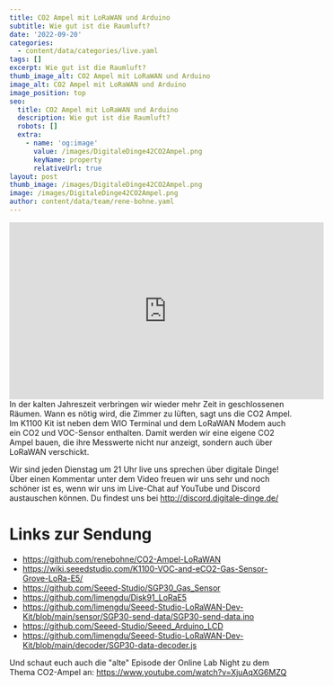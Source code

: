 ```yaml
---
title: CO2 Ampel mit LoRaWAN und Arduino
subtitle: Wie gut ist die Raumluft?
date: '2022-09-20'
categories:
  - content/data/categories/live.yaml
tags: []
excerpt: Wie gut ist die Raumluft?
thumb_image_alt: CO2 Ampel mit LoRaWAN und Arduino
image_alt: CO2 Ampel mit LoRaWAN und Arduino
image_position: top
seo:
  title: CO2 Ampel mit LoRaWAN und Arduino
  description: Wie gut ist die Raumluft?
  robots: []
  extra:
    - name: 'og:image'
      value: /images/DigitaleDinge42CO2Ampel.png
      keyName: property
      relativeUrl: true
layout: post
thumb_image: /images/DigitaleDinge42CO2Ampel.png
image: /images/DigitaleDinge42CO2Ampel.png
author: content/data/team/rene-bohne.yaml
---
```

<iframe width="560" height="315"
src="https://www.youtube-nocookie.com/embed/79inm_hfXcw?modestbranding=1"
frameborder="0" allow="accelerometer; autoplay; encrypted-media;
gyroscope; picture-in-picture" allowfullscreen>\\\</iframe>
In der kalten Jahreszeit verbringen wir wieder mehr Zeit in geschlossenen Räumen. Wann es nötig wird, die Zimmer zu lüften, sagt uns die CO2 Ampel. Im K1100 Kit ist neben dem WIO Terminal und dem LoRaWAN Modem auch ein CO2 und VOC-Sensor enthalten. Damit werden wir eine eigene CO2 Ampel bauen, die ihre Messwerte nicht nur anzeigt, sondern auch über LoRaWAN verschickt.

Wir sind jeden Dienstag um 21 Uhr live uns sprechen über digitale Dinge! Über einen Kommentar unter dem Video freuen wir uns sehr und noch schöner ist es, wenn wir uns im Live-Chat auf YouTube und Discord austauschen können. Du findest uns bei http://discord.digitale-dinge.de/

# Links zur Sendung

* https://github.com/renebohne/CO2-Ampel-LoRaWAN
* https://wiki.seeedstudio.com/K1100-VOC-and-eCO2-Gas-Sensor-Grove-LoRa-E5/
* https://github.com/Seeed-Studio/SGP30_Gas_Sensor
* https://github.com/limengdu/Disk91_LoRaE5
* https://github.com/limengdu/Seeed-Studio-LoRaWAN-Dev-Kit/blob/main/sensor/SGP30-send-data/SGP30-send-data.ino
* https://github.com/Seeed-Studio/Seeed_Arduino_LCD
* https://github.com/limengdu/Seeed-Studio-LoRaWAN-Dev-Kit/blob/main/decoder/SGP30-data-decoder.js

Und schaut euch auch die "alte" Episode der Online Lab Night zu dem Thema CO2-Ampel an: https://www.youtube.com/watch?v=XjuAqXG6MZQ

